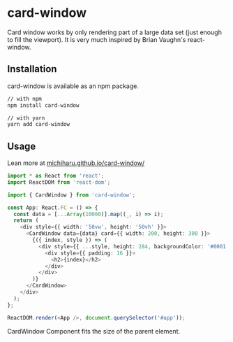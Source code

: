# card-window

Card window works by only rendering part of a large data set (just enough to fill the viewport).
It is very much inspired by Brian Vaughn's react-window.

## Installation

card-window is available as an npm package.

```bash
// with npm
npm install card-window

// with yarn
yarn add card-window
```

## Usage

Lean more at [michiharu.github.io/card-window/](https://michiharu.github.io/card-window/?path=/docs/introduction--page)

```typescript
import * as React from 'react';
import ReactDOM from 'react-dom';

import { CardWindow } from 'card-window';

const App: React.FC = () => {
  const data = [...Array(10000)].map((_, i) => i);
  return (
    <div style={{ width: '50vw', height: '50vh' }}>
      <CardWindow data={data} card={{ width: 200, height: 300 }}>
        {({ index, style }) => (
          <div style={{ ...style, height: 284, backgroundColor: '#0001'}}>
            <div style={{ padding: 16 }}>
              <h2>{index}</h2>
            </div>
          </div>
        )}
      </CardWindow>
    </div>
  );
};

ReactDOM.render(<App />, document.querySelector('#app'));
```

CardWindow Component fits the size of the parent element.
